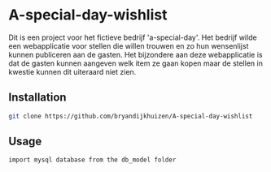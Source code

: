 # A-special-day-wishlist
Dit is een project voor het fictieve bedrijf 'a-special-day'. 
Het bedrijf wilde een webapplicatie voor stellen die willen trouwen en zo hun wensenlijst kunnen publiceren aan de gasten.
Het bijzondere aan deze webapplicatie is dat de gasten kunnen aangeven welk item ze gaan kopen maar de stellen in kwestie kunnen dit uiteraard niet zien.

## Installation
```bash
git clone https://github.com/bryandijkhuizen/A-special-day-wishlist
```
## Usage
```php
import mysql database from the db_model folder
```
